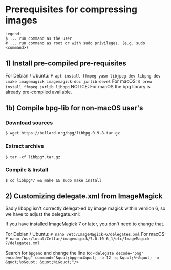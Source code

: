# Prerequisites for compressing images


	Legend:
	$ ... run command as the user
	# ... run command as root or with sudo privileges. (e.g. sudo <command>)

## 1) Install pre-compiled pre-requisites
For Debian / Ubuntu:
`
	# apt install ffmpeg yasm libjpeg-dev libpng-dev cmake imagemagick imagemagick-doc jxrlib-devel
`
For macOS:
`
	$ brew install ffmpeg jxrlib libbpg
`
	NOTICE: For macOS the bpg library is already pre-compiled available.

## 1b) Compile bpg-lib for non-macOS user's

### Download sources
`
	$ wget https://bellard.org/bpg/libbpg-0.9.8.tar.gz
`
### Extract archive
`
	$ tar -xf libbpg*.tar.gz
`
### Compile & Install
`
	$ cd libbpg*/ && make && sudo make install
`

## 2) Customizing delegate.xml from ImageMagick
Sadly libbpg isn't correctly delegat-ed by image magick within version 6, so we have to adjust the delegate.xml:

If you have installed ImageMagick 7 or later, you don't need to change that.

For Debian / Ubuntu:
`
	# nano /etc/ImageMagick-6/delegates.xml
`
For macOS:
`
	# nano /usr/local/Cellar/imagemagick/7.0.10-6_1/etc/ImageMagick-7/delegates.xml
`

Search for `bpgenc` and change the line to:
`
<delegate decode="png" encode="bpg" command="&quot;bpgenc&quot; -b 12 -q &quot;%~&quot; -o &quot;%o&quot; &quot;%i&quot;"/>
`